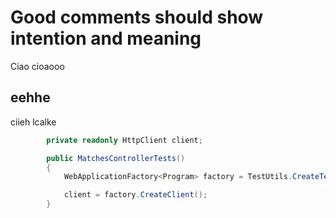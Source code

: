 # Good comments should __show intention and meaning__

Ciao cioaooo

## eehhe

ciieh lcalke

```cs
        private readonly HttpClient client;

        public MatchesControllerTests()
        {
            WebApplicationFactory<Program> factory = TestUtils.CreateTestWebApplicationFactory();

            client = factory.CreateClient();
        }

```
